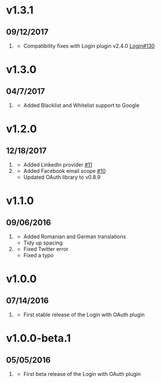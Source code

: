 # v1.3.1
## 09/12/2017

1. [](#bugfix)
    * Compatibility fixes with Login plugin v2.4.0 [Login#130](https://github.com/getgrav/grav-plugin-login/issues/130)

# v1.3.0
## 04/7/2017

1. [](#new)
    * Added Blacklist and Whitelist support to Google

# v1.2.0
## 12/18/2017

1. [](#new)
    * Added LinkedIn provider [#11](https://github.com/getgrav/grav-plugin-login-oauth/pull/11)
1. [](#improved)
    * Added Facebook email scope [#10](https://github.com/getgrav/grav-plugin-login-oauth/pull/10)
    * Updated OAuth library to v0.8.9

# v1.1.0
## 09/06/2016

1. [](#improved)
    * Added Romanian and German translations
    * Tidy up spacing
1. [](#bugfix)
    * Fixed Twitter error
    * Fixed a typo

# v1.0.0
## 07/14/2016

1. [](#new)
    * First stable release of the Login with OAuth plugin

# v1.0.0-beta.1
## 05/05/2016

1. [](#new)
    * First beta release of the Login with OAuth plugin
